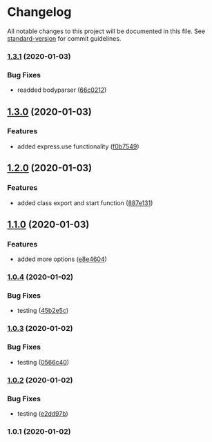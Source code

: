# Changelog

All notable changes to this project will be documented in this file. See [standard-version](https://github.com/conventional-changelog/standard-version) for commit guidelines.

### [1.3.1](https://github.com/manablox/manablox-service-express/compare/v1.3.0...v1.3.1) (2020-01-03)


### Bug Fixes

* readded bodyparser ([66c0212](https://github.com/manablox/manablox-service-express/commit/66c0212f8e3a1eb6f4ce6ddda2e34f08ff33e7ae))

## [1.3.0](https://github.com/manablox/manablox-service-express/compare/v1.2.0...v1.3.0) (2020-01-03)


### Features

* added express.use functionality ([f0b7549](https://github.com/manablox/manablox-service-express/commit/f0b754903aa38bf6a9a3e4152e58f28d0bfb0536))

## [1.2.0](https://github.com/manablox/manablox-service-express/compare/v1.1.0...v1.2.0) (2020-01-03)


### Features

* added class export and start function ([887e131](https://github.com/manablox/manablox-service-express/commit/887e13151a321aef0def276a3e984b3c435223f5))

## [1.1.0](https://github.com/manablox/manablox-service-express/compare/v1.0.4...v1.1.0) (2020-01-03)


### Features

* added more options ([e8e4604](https://github.com/manablox/manablox-service-express/commit/e8e4604d95a6178a793ad11cf7a8aa01adcd1bd8))

### [1.0.4](https://github.com/manablox/manablox-service-express/compare/v1.0.3...v1.0.4) (2020-01-02)


### Bug Fixes

* testing ([45b2e5c](https://github.com/manablox/manablox-service-express/commit/45b2e5c121781ad1938d9b60641bc537480635ec))

### [1.0.3](https://github.com/manablox/manablox-service-express/compare/v1.0.2...v1.0.3) (2020-01-02)


### Bug Fixes

* testing ([0566c40](https://github.com/manablox/manablox-service-express/commit/0566c4098404d21dc6964e98bb663a64b6398b5a))

### [1.0.2](https://github.com/manablox/manablox-service-express/compare/v1.0.1...v1.0.2) (2020-01-02)


### Bug Fixes

* testing ([e2dd97b](https://github.com/manablox/manablox-service-express/commit/e2dd97bd415541cbca2635a2f716b888ec25de09))

### 1.0.1 (2020-01-02)
